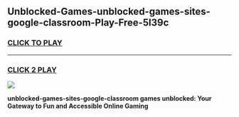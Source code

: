 
## Unblocked-Games-unblocked-games-sites-google-classroom-Play-Free-5l39c
<h3>
<a href="https://premium76.site?title=unblocked-games-sites-google-classroom&ref=23A">CLICK TO PLAY</a></h3>
<hr>

<h3>
<a href="https://premium76.site?title=unblocked-games-sites-google-classroom&ref=23A">CLICK 2 PLAY</a>
  
</h3>

<a href="https://premium76.site?title=unblocked-games-sites-google-classroom&ref=23A"><img src="https://clearcache.store/games.png"></a>


**unblocked-games-sites-google-classroom games unblocked: Your Gateway to Fun and Accessible Online Gaming**
